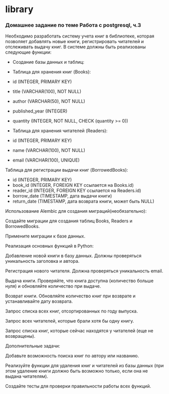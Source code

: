 # library
### Домашнее задание по теме Работа с postgresql, ч.3

Необходимо разработать систему учета книг в библиотеке, которая позволяет добавлять новые книги, 
регистрировать читателей и отслеживать выдачу книг. В системе должны быть реализованы следующие функции:

- Создание базы данных и таблиц:
- Таблица для хранения книг (Books):
- id (INTEGER, PRIMARY KEY)
- title (VARCHAR(100), NOT NULL)
- author (VARCHAR(50), NOT NULL)
- published_year (INTEGER)
- quantity (INTEGER, NOT NULL, CHECK (quantity >= 0))

- Таблица для хранения читателей (Readers):
- id (INTEGER, PRIMARY KEY)
- name (VARCHAR(100), NOT NULL)
- email (VARCHAR(100), UNIQUE)

Таблица для регистрации выдачи книг (BorrowedBooks):
- id (INTEGER, PRIMARY KEY)
- book_id (INTEGER, FOREIGN KEY ссылается на Books.id)
- reader_id (INTEGER, FOREIGN KEY ссылается на Readers.id)
- borrow_date (TIMESTAMP, дата выдачи книги)
- return_date (TIMESTAMP, дата возврата книги, может быть NULL)



Использование Alembic для создания миграций(необязательно):

Создайте миграции для создания таблиц Books, Readers и BorrowedBooks.

Примените миграции к базе данных.



Реализация основных функций в Python:

Добавление новой книги в базу данных. Должны проверяться уникальность заголовка и автора.

Регистрация нового читателя. Должна проверяться уникальность email.

Выдача книги. Проверяйте, что книга доступна (количество больше нуля) и обновляйте количество при выдаче.

Возврат книги. Обновляйте количество книг при возврате и устанавливайте дату возврата.



Запрос списка всех книг, отсортированных по году выпуска.

Запрос всех читателей, которые брали хотя бы одну книгу.

Запрос списка книг, которые сейчас находятся у читателей (еще не возвращены).



Дополнительные задачи:

Добавьте возможность поиска книг по автору или названию.

Реализуйте функции для удаления книг и читателей из базы данных (при этом удаление книги должно быть возможно только, если она не выдана читателям).

Создайте тесты для проверки правильности работы всех функций.


